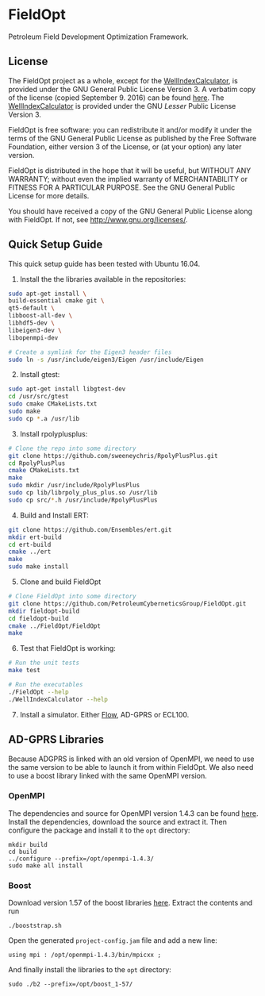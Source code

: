 # FieldOpt
Petroleum Field Development Optimization Framework.

## License
The FieldOpt project as a whole, except for the
[WellIndexCalculator](Fieldopt/WellIndexCalculator), is
provided under the GNU General Public License Version 3.
A verbatim copy of the license (copied September 9. 2016) can be
found [here](LICENSE.md).
The [WellIndexCalculator](Fieldopt/WellIndexCalculator) is
provided under the GNU _Lesser_ Public License Version 3.

FieldOpt is free software: you can redistribute it and/or modify
it under the terms of the GNU General Public License as published by
the Free Software Foundation, either version 3 of the License, or
(at your option) any later version.

FieldOpt is distributed in the hope that it will be useful,
but WITHOUT ANY WARRANTY; without even the implied warranty of
MERCHANTABILITY or FITNESS FOR A PARTICULAR PURPOSE.  See the
GNU General Public License for more details.

You should have received a copy of the GNU General Public License
along with FieldOpt.  If not, see <http://www.gnu.org/licenses/>.


## Quick Setup Guide
This quick setup guide has been tested with Ubuntu 16.04.

1. Install the the libraries available in the repositories:
```bash
sudo apt-get install \
build-essential cmake git \
qt5-default \
libboost-all-dev \
libhdf5-dev \
libeigen3-dev \
libopenmpi-dev

# Create a symlink for the Eigen3 header files
sudo ln -s /usr/include/eigen3/Eigen /usr/include/Eigen
```

2. Install gtest:
```bash
sudo apt-get install libgtest-dev
cd /usr/src/gtest
sudo cmake CMakeLists.txt
sudo make
sudo cp *.a /usr/lib
```

3. Install rpolyplusplus:
```bash
# Clone the repo into some directory
git clone https://github.com/sweeneychris/RpolyPlusPlus.git
cd RpolyPlusPlus
cmake CMakeLists.txt
make
sudo mkdir /usr/include/RpolyPlusPlus
sudo cp lib/librpoly_plus_plus.so /usr/lib
sudo cp src/*.h /usr/include/RpolyPlusPlus
```

4. Build and Install ERT:
```bash
git clone https://github.com/Ensembles/ert.git
mkdir ert-build
cd ert-build
cmake ../ert
make
sudo make install
```

5. Clone and build FieldOpt
```bash
# Clone FieldOpt into some directory
git clone https://github.com/PetroleumCyberneticsGroup/FieldOpt.git
mkdir fieldopt-build
cd fieldopt-build
cmake ../FieldOpt/FieldOpt
make
```

6. Test that FieldOpt is working:
```bash
# Run the unit tests
make test

# Run the executables
./FieldOpt --help
./WellIndexCalculator --help
```

7. Install a simulator. Either [Flow](http://opm-project.org?page_id=19), AD-GPRS or ECL100.

## AD-GPRS Libraries
Because ADGPRS is linked with an old version of OpenMPI, we need to use the same version to be able to launch it from within FieldOpt. We also need to use a boost library linked with the same OpenMPI version.

### OpenMPI
The dependencies and source for OpenMPI version 1.4.3 can be found [here](https://launchpad.net/ubuntu/precise/amd64/openmpi-bin/1.4.3-2.1ubuntu3). Install the dependencies, download the source and extract it. Then configure the package and install it to the `opt` directory:
```
mkdir build
cd build
../configure --prefix=/opt/openmpi-1.4.3/
sudo make all install
```

### Boost
Download version 1.57 of the boost libraries [here](https://sourceforge.net/projects/boost/files/boost/1.57.0/). Extract the contents and run
```
./booststrap.sh
```
Open the generated `project-config.jam` file and add a new line:
```
using mpi : /opt/openmpi-1.4.3/bin/mpicxx ;
```
And finally install the libraries to the `opt` directory:
```
sudo ./b2 --prefix=/opt/boost_1-57/
```

